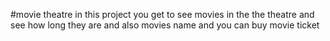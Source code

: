 #movie theatre
in this project you get to see movies in the the theatre and see how long they are and also movies name and you can buy movie ticket